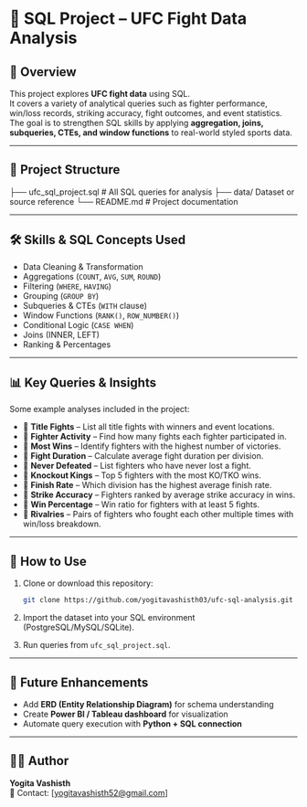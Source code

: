 # 🥊 SQL Project – UFC Fight Data Analysis

## 📖 Overview
This project explores **UFC fight data** using SQL.  
It covers a variety of analytical queries such as fighter performance, win/loss records, striking accuracy, fight outcomes, and event statistics.  
The goal is to strengthen SQL skills by applying **aggregation, joins, subqueries, CTEs, and window functions** to real-world styled sports data.

---

## 📂 Project Structure
├── ufc_sql_project.sql # All SQL queries for analysis
├── data/ Dataset or source reference
└── README.md # Project documentation

---

## 🛠️ Skills & SQL Concepts Used
- Data Cleaning & Transformation  
- Aggregations (`COUNT`, `AVG`, `SUM`, `ROUND`)  
- Filtering (`WHERE`, `HAVING`)  
- Grouping (`GROUP BY`)  
- Subqueries & CTEs (`WITH` clause)  
- Window Functions (`RANK()`, `ROW_NUMBER()`)  
- Conditional Logic (`CASE WHEN`)  
- Joins (INNER, LEFT)  
- Ranking & Percentages  

---

## 📊 Key Queries & Insights
Some example analyses included in the project:
- 🔹 **Title Fights** – List all title fights with winners and event locations.  
- 🔹 **Fighter Activity** – Find how many fights each fighter participated in.  
- 🔹 **Most Wins** – Identify fighters with the highest number of victories.  
- 🔹 **Fight Duration** – Calculate average fight duration per division.  
- 🔹 **Never Defeated** – List fighters who have never lost a fight.  
- 🔹 **Knockout Kings** – Top 5 fighters with the most KO/TKO wins.  
- 🔹 **Finish Rate** – Which division has the highest average finish rate.  
- 🔹 **Strike Accuracy** – Fighters ranked by average strike accuracy in wins.  
- 🔹 **Win Percentage** – Win ratio for fighters with at least 5 fights.  
- 🔹 **Rivalries** – Pairs of fighters who fought each other multiple times with win/loss breakdown.  

---

## 📌 How to Use
1. Clone or download this repository:
   ```bash
   git clone https://github.com/yogitavashisth03/ufc-sql-analysis.git
   
2. Import the dataset into your SQL environment (PostgreSQL/MySQL/SQLite).  

3. Run queries from `ufc_sql_project.sql`.  

---

## 🚀 Future Enhancements
- Add **ERD (Entity Relationship Diagram)** for schema understanding  
- Create **Power BI / Tableau dashboard** for visualization  
- Automate query execution with **Python + SQL connection**  

---

## 👩‍💻 Author
**Yogita Vashisth**  
📧 Contact: [yogitavashisth52@gmail.com] 

